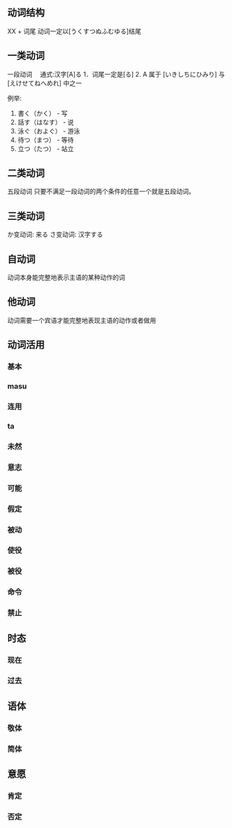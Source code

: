 ## 动词结构
XX + 词尾
动词一定以[うくすつぬふむゆる]结尾
## 一类动词  
一段动词　
通式:汉字[A]る
1．词尾一定是[る]
2. A 属于 [いきしちにひみり] 与 [えけせてねへめれ] 中之一  

例举:
1. 書く（かく） - 写
2. 話す（はなす） - 说
3. 泳ぐ（およぐ） - 游泳
4. 待つ（まつ） - 等待
5. 立つ（たつ） - 站立

## 二类动词  
五段动词
只要不满足一段动词的两个条件的任意一个就是五段动词。
## 三类动词  
か变动词: 来る
さ变动词: 汉字する

## 自动词  
动词本身能完整地表示主语的某种动作的词
## 他动词  
动词需要一个宾语才能完整地表现主语的动作或者做用

## 动词活用
### 基本  
### masu  
### 连用  
### ta  
### 未然  
### 意志  
### 可能  
### 假定  
### 被动  
### 使役  
### 被役  
### 命令  
### 禁止  

## 时态
### 现在  
### 过去  

## 语体
### 敬体  
### 简体  

## 意愿
### 肯定  
### 否定  

